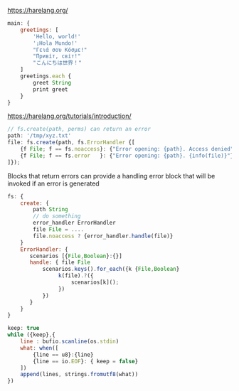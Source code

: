 https://harelang.org/

```javascript
main: {
	greetings: [
		'Hello, world!'
		'¡Hola Mundo!'
		"Γειά σου Κόσμε!"
		"Привіт, світ!"
		"こんにちは世界！"
	]
	greetings.each { 
	    greet String
		print greet 
	} 
}
```

https://harelang.org/tutorials/introduction/

```js
// fs.create(path, perms) can return an error 
path: '/tmp/xyz.txt'
file: fs.create(path, fs.ErrorHandler {[
    {f File; f == fs.noaccess}: {"Error opening: {path}. Access denied"},
    {f File; f == fs.error   }: {"Error opening: {path}. {info(file)}"}
]});
```

Blocks that return errors can provide a handling error block that will be invoked if an error is generated
```js
fs: {
    create: { 
        path String
        // do something
        error_handler ErrorHandler
        file File = .... 
        file.noaccess ? {error_handler.handle(file)}
    }
    ErrorHandler: {
       scenarios [{File,Boolean}:{}] 
       handle: { file File
           scenarios.keys().for_each({k {File,Boolean}
                k(file).?({
                    scenarios[k]();
                })
           })
       }
    }
}
```

```js
keep: true
while ({keep},{
    line : bufio.scanline(os.stdin)
    what: when([
        {line == u8}:{line}
        {line == io.EOF}: { keep = false}
    ])
    append(lines, strings.fromutf8(what))
})
```